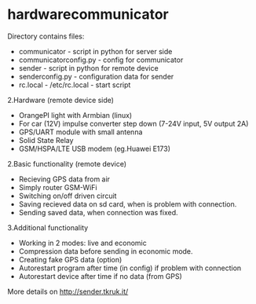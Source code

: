 # hardwarecommunicator

Directory contains files:
  - communicator             - script in python for server side
  - communicatorconfig.py    - config for communicator
  - sender                   - script in python for remote device
  - senderconfig.py          - configuration data for sender
  - rc.local                 - /etc/rc.local - start script

2.Hardware (remote device side)
- OrangePI light with Armbian (linux)
- For car (12V) impulse converter step down (7-24V input, 5V output 2A)
- GPS/UART module with small antenna
- Solid State Relay
- GSM/HSPA/LTE USB modem (eg.Huawei E173)

2.Basic functionality (remote device)
- Recieving GPS data from air
- Simply router GSM-WiFi
- Switching on/off driven circuit
- Saving recieved data on sd card, when is problem with connection.
- Sending saved data, when connection was fixed.

3.Additional functionality
- Working in 2 modes: live and economic
- Compression data before sending in economic mode.
- Creating fake GPS data (option)
- Autorestart program after time (in config) if problem with connection
- Autorestart device after time if no data (from GPS)

More details on http://sender.tkruk.it/
